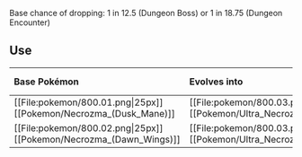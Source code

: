 Base chance of dropping: 1 in 12.5 (Dungeon Boss) or 1 in 18.75 (Dungeon Encounter)

## Use
Base Pokémon |Evolves into |Available in
:---|:---|:---
[[File:pokemon/800.01.png\|25px]] [[Pokemon/Necrozma_(Dusk_Mane)]] | [[File:pokemon/800.03.png\|25px]] [[Pokemon/Ultra_Necrozma]] |Alola onward
[[File:pokemon/800.02.png\|25px]] [[Pokemon/Necrozma_(Dawn_Wings)]] | [[File:pokemon/800.03.png\|25px]] [[Pokemon/Ultra_Necrozma]] |Alola onward
